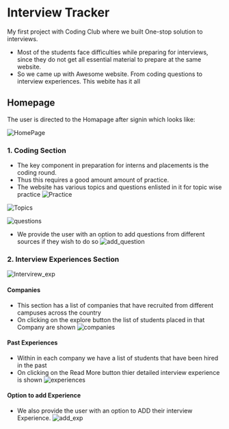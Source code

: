 # Interview Tracker 
My first project with Coding Club where we built One-stop solution to interviews.
* Most of the students face difficulties while preparing for interviews, since they do not get all essential 
  material to prepare at the same website.
* So we came up with Awesome website. From coding questions to interview experiences. This webite has it all

## Homepage
The user is directed to the Homapage after signin which looks like:


![HomePage](https://user-images.githubusercontent.com/68590733/108620870-fd427d00-7454-11eb-83d9-9f673b3a10aa.png)

### 1. Coding Section
* The key component in preparation for interns and placements is the coding round.
* Thus this requires a good amount amount of practice.
* The website has various topics and questions enlisted in it for topic wise practice 
![Practice](https://user-images.githubusercontent.com/68590733/108620896-1f3bff80-7455-11eb-9e80-a1cd799bb240.png)


![Topics](https://user-images.githubusercontent.com/68590733/108620900-295dfe00-7455-11eb-8eca-41dd59daddc1.png)

![questions](https://user-images.githubusercontent.com/68590733/108620899-282cd100-7455-11eb-84a2-61e4dde80546.png)



* We provide the user with an option to add questions from different sources if they wish to do so
![add_question](https://user-images.githubusercontent.com/68590733/108620886-10554d00-7455-11eb-9912-b0166ae4fb23.png)



### 2. Interview Experiences Section
  ![Intervirew_exp](https://user-images.githubusercontent.com/68590733/108620894-19461e80-7455-11eb-94c0-6c5d80dfa9ab.png)

  #### Companies 
  * This section has a list of companies that have recruited from different campuses across the country 
  * On clicking on the explore button the list of students placed in that Company are shown
  ![companies](https://user-images.githubusercontent.com/68590733/108620887-121f1080-7455-11eb-8888-ca926e2c432f.png)

  #### Past Experiences 
  * Within in each company we have a list of students that have been hired in the past
  * On clicking on the Read More button thier detailed interview experience is shown
  ![experiences](https://user-images.githubusercontent.com/68590733/108620888-13503d80-7455-11eb-89c0-d8ac3a093161.png)

  #### Option to add Experience
  * We also provide the user with an option to ADD their interview Experience.
  ![add_exp](https://user-images.githubusercontent.com/68590733/108620883-0c292f80-7455-11eb-8af8-d75e374ab5d3.png)



